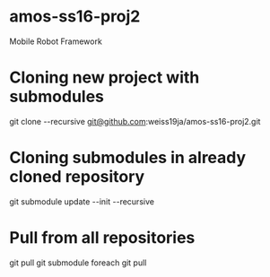 # amos-ss16-proj2
Mobile Robot Framework

# Cloning new project with submodules
git clone --recursive git@github.com:weiss19ja/amos-ss16-proj2.git

# Cloning submodules in already cloned repository
git submodule update --init --recursive

# Pull from all repositories
git pull
git submodule foreach git pull
